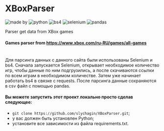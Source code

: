 # XBoxParser

![made by](https://img.shields.io/badge/made_by-slychagin-green)
![python](https://img.shields.io/badge/python-v3.10.5-blue)
![bs4](https://img.shields.io/badge/bs4-red)
![selenium](https://img.shields.io/badge/selenium-blue)
![pandas](https://img.shields.io/badge/pandas-green)

Parser get data from XBox games

#### Games parser from https://www.xbox.com/ru-RU/games/all-games
#
Для парсинга данных с данного сайта были использованы Selenium и bs4.
Сначала запускается Selenium, открывает необходимое количество игр, чтобы данные по ним подгрузились, а после скачиваются ссылки по всем играм в необходимом количестве. Затем уже начинает работать bs4 в связке с requests. После парсинга данные сохраняются в csv файл с помощью pandas.

#### Вы можете запустить этот проект локально просто сделав следующее:
- `git clone https://github.com/slychagin/XBoxParser.git`;
- у вас должен быть установлен Python;
- установите все зависимости из файла requirements.txt.
